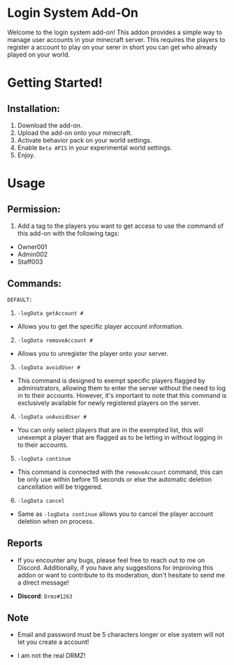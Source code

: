 # Login System Add-On

Welcome to the login system add-on! This addon provides a simple way to manage user accounts in your minecraft server. This requires the players to register a account to play on your serer in short you can get who already played on your world.

#

# Getting Started!

## Installation:

1. Download the add-on.
2. Upload the add-on onto your minecraft.
3. Activate behavior pack on your world settings.
4. Enable `Beta APIS` in your experimental world settings.
5. Enjoy.

#

# Usage

## Permission:

1. Add a tag to the players you want to get access to use the command of this add-on with the following tags:

- Owner001
- Admin002
- Staff003

## Commands:

`DEFAULT:`

1. `-logData getAccount #`

- Allows you to get the specific player account information.

2. `-logData removeAccount #`

- Allows you to unregister the player onto your server.

3. `-logData avoidUser #`

- This command is designed to exempt specific players flagged by administrators, allowing them to enter the server without the need to log in to their accounts. However, it's important to note that this command is exclusively available for newly registered players on the server.

4. `-logData unAvoidUser #`

- You can only select players that are in the exempted list, this will unexempt a player that are flagged as to be letting in without logging in to their accounts.

5. `-logData continue`

- This command is connected with the `removeAccount` command, this can be only use within before 15 seconds or else the automatic deletion cancellation will be triggered.

6. `-logData cancel`

- Same as `-logData continue` allows you to cancel the player account deletion when on process.

## Reports

- If you encounter any bugs, please feel free to reach out to me on Discord. Additionally, if you have any suggestions for improving this addon or want to contribute to its moderation, don't hesitate to send me a direct message!

- **Discord**: `Drmz#1263`

## Note

- Email and password must be 5 characters longer or else system will not let you create a account!

- I am not the real DRMZ!
